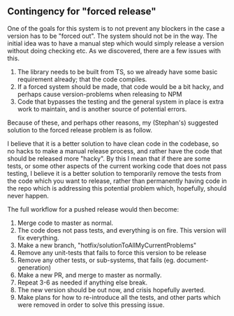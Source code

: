 ## Contingency for "forced release"

One of the goals for this system is to not prevent any blockers in the case a version has to be "forced out". The system should not be in the way. The initial idea was to have a manual step which would simply release a version without doing checking etc. As we discovered, there are a few issues with this.

1. The library needs to be built from TS, so we already have some basic requirement already; that the code compiles.
2. If a forced system should be made, that code would be a bit hacky, and perhaps cause version-problems when releasing to NPM
3. Code that bypasses the testing and the general system in place is extra work to maintain, and is another source of potential errors.

Because of these, and perhaps other reasons, my (Stephan's) suggested solution to the forced release problem is as follow.

I believe that it is a better solution to have clean code in the codebase, so no hacks to make a manual release process, and rather have the
code that should be released more "hacky". By this I mean that if there are some tests, or some other aspects of the current working code that does not pass testing, I believe it is a better solution to temporarily remove the tests from the code which you want to release, rather than permanently having code in the repo which is addressing this potential problem which, hopefully, should never happen.

The full workflow for a pushed release would then become:

1. Merge code to master as normal.
2. The code does not pass tests, and everything is on fire. This version will fix everything.
3. Make a new branch, "hotfix/solutionToAllMyCurrentProblems"
4. Remove any unit-tests that fails to force this version to be release
5. Remove any other tests, or sub-systems, that fails (eg. document-generation)
6. Make a new PR, and merge to master as normally.
7. Repeat 3-6 as needed if anything else break.
8. The new version should be out now, and crisis hopefully averted.
9. Make plans for how to re-introduce all the tests, and other parts which were removed in order to solve this pressing issue.
